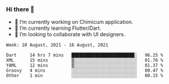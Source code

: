 ### Hi there 👋

<!--
**devcat37/devcat37** is a ✨ _special_ ✨ repository because its `README.md` (this file) appears on your GitHub profile.-->


- 🔭 I’m currently working on Chimicum application.
- 🌱 I’m currently learning Flutter/Dart.
- 👯 I’m looking to collaborate with UI designers.
<!-- - 🤔 I’m looking for help with ... -->

<!--START_SECTION:waka-->
```text
Week: 10 August, 2021 - 16 August, 2021

Dart     14 hrs 7 mins   ████████████████████████░   96.25 % 
XML      15 mins         ▒░░░░░░░░░░░░░░░░░░░░░░░░   01.76 % 
YAML     12 mins         ▒░░░░░░░░░░░░░░░░░░░░░░░░   01.37 % 
Groovy   4 mins          ░░░░░░░░░░░░░░░░░░░░░░░░░   00.47 % 
Other    1 min           ░░░░░░░░░░░░░░░░░░░░░░░░░   00.15 % 
```
<!--END_SECTION:waka-->
